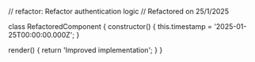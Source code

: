 // refactor: Refactor authentication logic
// Refactored on 25/1/2025

class RefactoredComponent {
  constructor() {
    this.timestamp = '2025-01-25T00:00:00.000Z';
  }

  render() {
    return 'Improved implementation';
  }
}